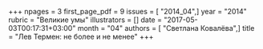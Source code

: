 +++
npages = 3
first_page_pdf = 9
issues = [ "2014_04",]
year = "2014"
rubric = "Великие умы"
illustrators = []
date = "2017-05-03T00:17:31+03:00"
month = "04"
authors = [ "Светлана Ковалёва",]
title = "Лев Термен: не более и не менее"
+++
